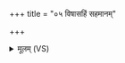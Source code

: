 +++
title = "०५ विषासहिं सहमानम्"

+++
<details><summary>मूलम् (VS)</summary>

वि॑षास॒हिंसह॑मानं सासहा॒नं सही॑यांसम्। सह॑मानं सहो॒जितं॑ स्व॒र्जितं॑ गो॒जितं॑संधना॒जित॑म्। ईड्यं॒ नाम॑ ह्व॒ इन्द्रं॑ प्रि॒यः स॑मा॒नानां॑ भूयासम् ॥
</details>